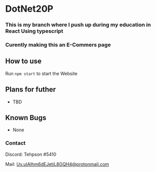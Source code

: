 # DotNet20P

### This is my branch where I push up during my education in React Using typescript
### Curently making this an E-Commers page


## How to use
Run `npm start` to start the Website

## Plans for futher
* TBD

## Known Bugs
* None

### Contact
Discord: Tehpson #5410

Mail: Uv.uIAIhm6dEJetjL8GQH4@protonmail.com


